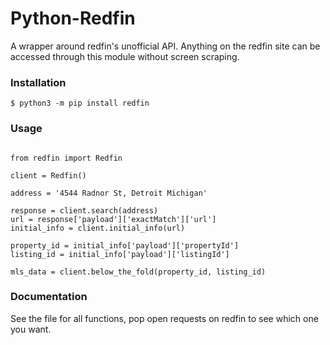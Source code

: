 # Python-Redfin

A wrapper around redfin's unofficial API. Anything on the redfin site can be accessed through this module without screen scraping.
### Installation

```
$ python3 -m pip install redfin
```

### Usage

```python3

from redfin import Redfin

client = Redfin()

address = '4544 Radnor St, Detroit Michigan'

response = client.search(address)
url = response['payload']['exactMatch']['url']
initial_info = client.initial_info(url)

property_id = initial_info['payload']['propertyId']
listing_id = initial_info['payload']['listingId']

mls_data = client.below_the_fold(property_id, listing_id)
```

### Documentation

See the file for all functions, pop open requests on redfin to see which one you want.
